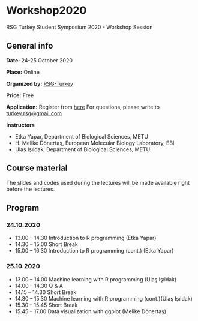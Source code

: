 # Workshop2020
RSG Turkey Student Symposium 2020 - Workshop Session


## General info

**Date:** 24-25 October 2020

**Place:** Online

**Organized by:** [RSG-Turkey](https://rsgturkey.com/en/)

**Price:** Free

**Application:** Register from [here](https://forms.gle/mzQLoyoQMMagnsDD6) For questions, please write to turkey.rsg@gmail.com

**Instructors**
- Etka Yapar, Department of Biological Sciences, METU
- H. Melike Dönertaş, European Molecular Biology Laboratory, EBI
- Ulaş Işıldak, Department of Biological Sciences, METU

## Course material
The slides and codes used during the lectures will be made available right before the lectures.

## Program

### 24.10.2020

* 13.00 – 14.30	Introduction to R programming (Etka Yapar)
* 14.30 – 15.00	Short Break
* 15.00 – 16.30	Introduction to R programming (cont.) (Etka Yapar)

### 25.10.2020

* 13.00 – 14.00	Machine learning with R programming (Ulaş Işıldak)
* 14.00 – 14.30	Q & A
* 14.15 – 14.30	Short Break
* 14.30 – 15.30	Machine learning with R programming (cont.)(Ulaş Işıldak)
* 15.30 – 15.45	Short Break
* 15.45 – 17.00	Data visualization with ggplot (Melike Dönertaş)

